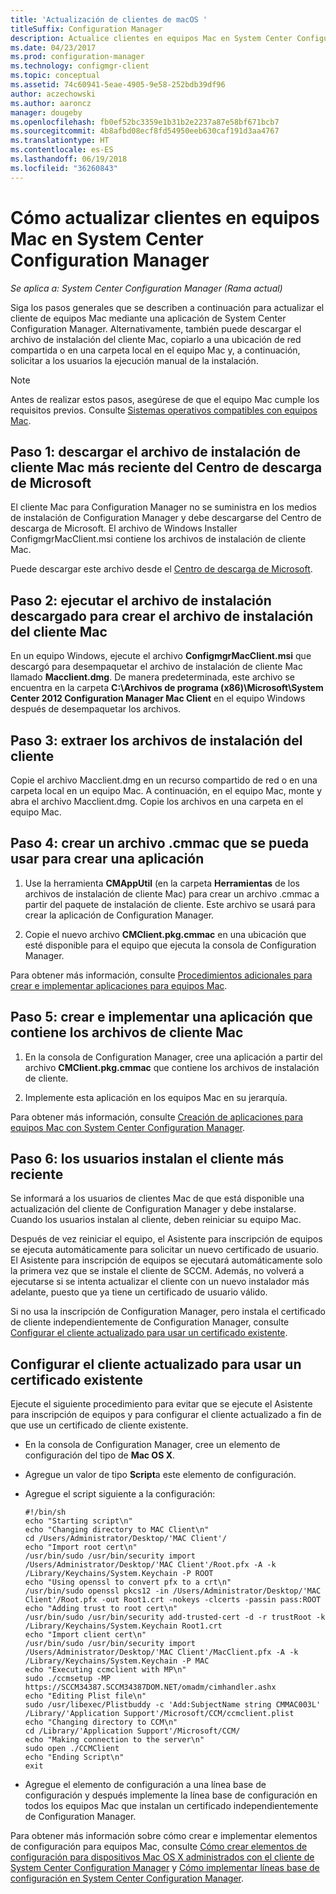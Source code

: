 ```yaml
---
title: 'Actualización de clientes de macOS '
titleSuffix: Configuration Manager
description: Actualice clientes en equipos Mac en System Center Configuration Manager.
ms.date: 04/23/2017
ms.prod: configuration-manager
ms.technology: configmgr-client
ms.topic: conceptual
ms.assetid: 74c60941-5eae-4905-9e58-252bdb39df96
author: aczechowski
ms.author: aaroncz
manager: dougeby
ms.openlocfilehash: fb0ef52bc3359e1b31b2e2237a87e58bf671bcb7
ms.sourcegitcommit: 4b8afbd08ecf8fd54950eeb630caf191d3aa4767
ms.translationtype: HT
ms.contentlocale: es-ES
ms.lasthandoff: 06/19/2018
ms.locfileid: "36260843"
---
```

# <a name="how-to-upgrade-clients-on-mac-computers-in-system-center-configuration-manager"></a>Cómo actualizar clientes en equipos Mac en System Center Configuration Manager

*Se aplica a: System Center Configuration Manager (Rama actual)*

Siga los pasos generales que se describen a continuación para actualizar el cliente de equipos Mac mediante una aplicación de System Center Configuration Manager. Alternativamente, también puede descargar el archivo de instalación del cliente Mac, copiarlo a una ubicación de red compartida o en una carpeta local en el equipo Mac y, a continuación, solicitar a los usuarios la ejecución manual de la instalación.  

> [!NOTE]  
>  Antes de realizar estos pasos, asegúrese de que el equipo Mac cumple los requisitos previos. Consulte [Sistemas operativos compatibles con equipos Mac](../../../plan-design/configs/supported-operating-systems-for-clients-and-devices.md#mac-computers).  

## <a name="step-1-download-the-latest-mac-client-installation-file-from-the-microsoft-download-center"></a>Paso 1: descargar el archivo de instalación de cliente Mac más reciente del Centro de descarga de Microsoft  
 El cliente Mac para Configuration Manager no se suministra en los medios de instalación de Configuration Manager y debe descargarse del Centro de descarga de Microsoft. El archivo de Windows Installer ConfigmgrMacClient.msi contiene los archivos de instalación de cliente Mac.  

 Puede descargar este archivo desde el [Centro de descarga de Microsoft](http://go.microsoft.com/fwlink/p/?LinkId=525184).  

## <a name="step-2-run-the-downloaded-installation-file-to-create-the-mac-client-installation-file"></a>Paso 2: ejecutar el archivo de instalación descargado para crear el archivo de instalación del cliente Mac  
 En un equipo Windows, ejecute el archivo **ConfigmgrMacClient.msi** que descargó para desempaquetar el archivo de instalación de cliente Mac llamado **Macclient.dmg**. De manera predeterminada, este archivo se encuentra en la carpeta **C:\Archivos de programa (x86)\Microsoft\System Center 2012 Configuration Manager Mac Client** en el equipo Windows después de desempaquetar los archivos.  

## <a name="step-3-extract-the-client-installation-files"></a>Paso 3: extraer los archivos de instalación del cliente  
 Copie el archivo Macclient.dmg en un recurso compartido de red o en una carpeta local en un equipo Mac. A continuación, en el equipo Mac, monte y abra el archivo Macclient.dmg. Copie los archivos en una carpeta en el equipo Mac.  

## <a name="step-4-create-a-cmmac-file-that-can-be-used-to-create-an-application"></a>Paso 4: crear un archivo .cmmac que se pueda usar para crear una aplicación  

1.  Use la herramienta **CMAppUtil** (en la carpeta **Herramientas** de los archivos de instalación de cliente Mac) para crear un archivo .cmmac a partir del paquete de instalación de cliente. Este archivo se usará para crear la aplicación de Configuration Manager.  

2.  Copie el nuevo archivo **CMClient.pkg.cmmac** en una ubicación que esté disponible para el equipo que ejecuta la consola de Configuration Manager.  

 Para obtener más información, consulte [Procedimientos adicionales para crear e implementar aplicaciones para equipos Mac](/sccm/apps/get-started/creating-mac-computer-applications#supplemental-procedures-to-create-and-deploy-applications-for-mac-computers).  

## <a name="step-5-create-and-deploy-an-application-containing-the-mac-client-files"></a>**Paso 5:** crear e implementar una aplicación que contiene los archivos de cliente Mac  

1.  En la consola de Configuration Manager, cree una aplicación a partir del archivo **CMClient.pkg.cmmac** que contiene los archivos de instalación de cliente.  

2.  Implemente esta aplicación en los equipos Mac en su jerarquía.  

 Para obtener más información, consulte [Creación de aplicaciones para equipos Mac con System Center Configuration Manager](../../../../apps/get-started/creating-mac-computer-applications.md).  

## <a name="step-6-users-install-the-latest-client"></a>Paso 6: los usuarios instalan el cliente más reciente  
 Se informará a los usuarios de clientes Mac de que está disponible una actualización del cliente de Configuration Manager y debe instalarse. Cuando los usuarios instalan al cliente, deben reiniciar su equipo Mac.  

 Después de vez reiniciar el equipo, el Asistente para inscripción de equipos se ejecuta automáticamente para solicitar un nuevo certificado de usuario. El Asistente para inscripción de equipos se ejecutará automáticamente solo la primera vez que se instale el cliente de SCCM. Además, no volverá a ejecutarse si se intenta actualizar el cliente con un nuevo instalador más adelante, puesto que ya tiene un certificado de usuario válido. 

 Si no usa la inscripción de Configuration Manager, pero instala el certificado de cliente independientemente de Configuration Manager, consulte [Configurar el cliente actualizado para usar un certificado existente](#BKMK_UpgradingClient_MachineEnrollment).  

##  <a name="BKMK_UpgradingClient_MachineEnrollment"></a> Configurar el cliente actualizado para usar un certificado existente  
 Ejecute el siguiente procedimiento para evitar que se ejecute el Asistente para inscripción de equipos y para configurar el cliente actualizado a fin de que use un certificado de cliente existente.  

-   En la consola de Configuration Manager, cree un elemento de configuración del tipo de **Mac OS X**.  

-   Agregue un valor de tipo **Script**a este elemento de configuración.  

-   Agregue el script siguiente a la configuración:  

    ```  
    #!/bin/sh  
    echo "Starting script\n"  
    echo "Changing directory to MAC Client\n"  
    cd /Users/Administrator/Desktop/'MAC Client'/  
    echo "Import root cert\n"  
    /usr/bin/sudo /usr/bin/security import /Users/Administrator/Desktop/'MAC Client'/Root.pfx -A -k /Library/Keychains/System.Keychain -P ROOT  
    echo "Using openssl to convert pfx to a crt\n"  
    /usr/bin/sudo openssl pkcs12 -in /Users/Administrator/Desktop/'MAC Client'/Root.pfx -out Root1.crt -nokeys -clcerts -passin pass:ROOT  
    echo "Adding trust to root cert\n"  
    /usr/bin/sudo /usr/bin/security add-trusted-cert -d -r trustRoot -k /Library/Keychains/System.Keychain Root1.crt  
    echo "Import client cert\n"  
    /usr/bin/sudo /usr/bin/security import /Users/Administrator/Desktop/'MAC Client'/MacClient.pfx -A -k /Library/Keychains/System.Keychain -P MAC  
    echo "Executing ccmclient with MP\n"  
    sudo ./ccmsetup -MP https://SCCM34387.SCCM34387DOM.NET/omadm/cimhandler.ashx  
    echo "Editing Plist file\n"  
    sudo /usr/libexec/Plistbuddy -c 'Add:SubjectName string CMMAC003L' /Library/'Application Support'/Microsoft/CCM/ccmclient.plist  
    echo "Changing directory to CCM\n"  
    cd /Library/'Application Support'/Microsoft/CCM/  
    echo "Making connection to the server\n"  
    sudo open ./CCMClient  
    echo "Ending Script\n"  
    exit  

    ```  

-   Agregue el elemento de configuración a una línea base de configuración y después implemente la línea base de configuración en todos los equipos Mac que instalan un certificado independientemente de Configuration Manager.  

 Para obtener más información sobre cómo crear e implementar elementos de configuración para equipos Mac, consulte [Cómo crear elementos de configuración para dispositivos Mac OS X administrados con el cliente de System Center Configuration Manager](../../../../compliance/deploy-use/create-configuration-items-for-mac-os-x-devices-managed-with-the-client.md) y [Cómo implementar líneas base de configuración en System Center Configuration Manager](../../../../compliance/deploy-use/deploy-configuration-baselines.md).  
